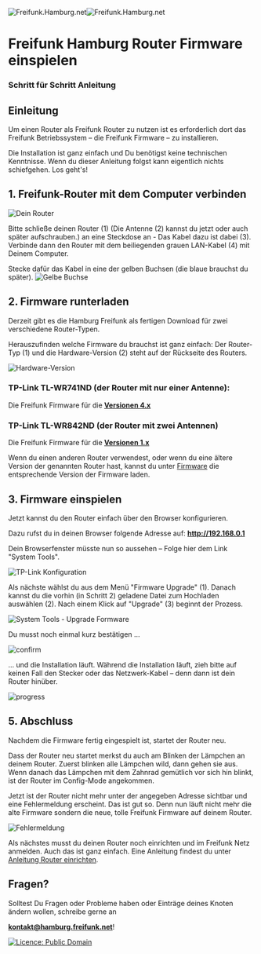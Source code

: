 ![Freifunk.Hamburg.net](./img/Ffhh_logo-06.png)![Freifunk.Hamburg.net](./img/Schriftzug.png)

# Freifunk Hamburg Router Firmware einspielen
### Schritt für Schritt Anleitung
## Einleitung
Um einen Router als Freifunk Router zu nutzen ist es erforderlich dort das Freifunk Betriebssystem – die Freifunk Firmware – zu installieren.

Die Installation ist ganz einfach und Du benötigst keine technischen Kenntnisse. Wenn du dieser Anleitung folgst kann eigentlich nichts schiefgehen.
Los geht's!

## 1. Freifunk-Router mit dem Computer verbinden
![Dein Router](./img/dein_router.png "Das ist dein Router")

Bitte schließe deinen Router (1) (Die Antenne (2) kannst du jetzt oder auch später aufschrauben.) an eine Steckdose an - Das Kabel dazu ist dabei (3). Verbinde dann den Router mit dem beiliegenden grauen LAN-Kabel (4) mit Deinem Computer. 

Stecke dafür das Kabel in eine der gelben Buchsen (die blaue brauchst du später).
![Gelbe Buchse](./img/gelbe_buchse.png "Steck deinen Router für die Einrichtung hier ein")

## 2. Firmware runterladen
Derzeit gibt es die Hamburg Freifunk als fertigen Download für zwei verschiedene Router-Typen. 

Herauszufinden welche Firmware du brauchst ist ganz einfach:
Der Router-Typ (1) und die Hardware-Version (2) steht auf der Rückseite des Routers.

![Hardware-Version](./img/TP_link_version.png "Hardware-Version")

### TP-Link TL-WR741ND (der Router mit nur einer Antenne):

Die Freifunk Firmware für die __[Versionen 4.x](http://freifunk-gw01.hamburg.ccc.de/ffhh/openwrt-ar71xx-generic-tl-wr741nd-v4-squashfs-factory.bin)__

### TP-Link TL-WR842ND (der Router mit zwei Antennen)

Die Freifunk Firmware für die __[Versionen 1.x](http://freifunk-gw01.hamburg.ccc.de/ffhh/openwrt-ar71xx-generic-tl-wr842n-v1-squashfs-factory.bin)__ 

Wenn du einen anderen Router verwendest, oder wenn du eine ältere Version der genannten Router hast, kannst du unter [Firmware](http://hamburg.freifunk.net/?page_id=80#firmware) die entsprechende Version der Firmware laden.

## 3. Firmware einspielen
Jetzt kannst du den Router einfach über den Browser konfigurieren. 

Dazu rufst du in deinen Browser folgende Adresse auf: __<http://192.168.0.1>__

Dein Browserfenster müsste nun so aussehen – Folge hier dem Link "System Tools".

![TP-Link Konfiguration](./img/TP_link_start.png "Geh zu System Tools")

Als nächste wählst du aus dem Menü "Firmware Upgrade" (1). Danach kannst du die vorhin (in Schritt 2) geladene Datei zum Hochladen auswählen (2). Nach einem Klick auf "Upgrade" (3) beginnt der Prozess.

![System Tools - Upgrade Formware](./img/TP_link_firmware.png "Wähle die Freifunk Firmware und spiele sie ein")

Du musst noch einmal kurz bestätigen … 

![confirm](./img/TP_link_firmware_file.png "Einmal Bestätigen")

… und die Installation läuft.
Während die Installation läuft, zieh bitte auf keinen Fall den Stecker oder das Netzwerk-Kabel – denn dann ist dein Router hinüber. 

![progress](./img/TP_link_upgrade_progress.png "Die Installation läuft")

## 5. Abschluss 

Nachdem die Firmware fertig eingespielt ist, startet der Router neu. 

Dass der Router neu startet merkst du auch am Blinken der Lämpchen an deinem Router. Zuerst blinken alle Lämpchen wild, dann gehen sie aus. Wenn danach das Lämpchen mit dem Zahnrad gemütlich vor sich hin blinkt, ist der Router im Config-Mode angekommen.

Jetzt ist der Router nicht mehr unter der angegeben Adresse sichtbar und eine Fehlermeldung erscheint. 
Das ist gut so. Denn nun läuft nicht mehr die alte Firmware sondern die neue, tolle Freifunk Firmware auf deinem Router.

![Fehlermeldung](./img/TP_link_firmware_reboot_finished.png "Die alte Firmware ist weg - die neue läuft")

Als nächstes musst du deinen Router noch einrichten und im Freifunk Netz anmelden. Auch das ist ganz einfach. Eine Anleitung findest du unter [Anleitung Router einrichten](http://hamburg.freifunk.net/?page_id=80#anleitungen).

## Fragen?
Solltest Du Fragen oder Probleme haben oder Einträge deines Knoten ändern wollen, schreibe gerne an 

__<kontakt@hamburg.freifunk.net>__!

[![Licence: Public Domain](http://creativecommons.org/images/deed/nolaw.png)](http://creativecommons.org/publicdomain/zero/1.0/)